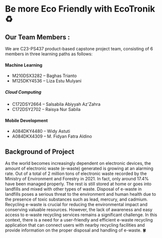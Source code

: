 # Be more Eco Friendly with EcoTronik ♻️

## Our Team Members :
We are C23-PS437 product-based capstone project team, consisting of 6 members in three learning paths as follows:<br />
#### Machine Learning
 * M210DSX3282 – Baghas Trianto
 * M125DKY4536 – Liza Estu Mulyani
##### Cloud Computing
 * C172DSY2664 – Salsabila Abiyyah Az'Zahra
 * C172DSY2702 – Raisya Nur Sabila
#### Mobile Development
 * A084DKY4480 – Widy Astuti
 * A084DKX4309 – M. Fidyan Fatra Aldino

## Background of Project
As the world becomes increasingly dependent on electronic devices, the amount of electronic waste (e-waste) generated is growing at an alarming rate. Out of a total of 2 million tons of electronic waste recorded by the Ministry of Environment and Forestry in 2021. In fact, only around 17.4% have been managed properly. The rest is still stored at home or goes into landfills and mixed with other types of waste. Disposal of e-waste in landfills poses a serious threat to the environment and human health due to the presence of toxic substances such as lead, mercury, and cadmium. Recycling e-waste is crucial for reducing the environmental impact and conserving valuable resources. However, the lack of awareness and easy access to e-waste recycling services remains a significant challenge. In this context, there is a need for a user-friendly and efficient e-waste recycling application that can connect users with nearby recycling facilities and provide information on the proper disposal and handling of e-waste. 🍀

